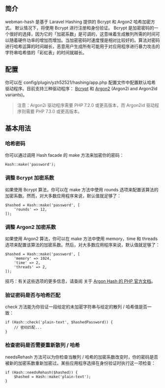 ## 简介
webman-hash 是基于 Laravel Hashing 提供的 Bcrypt 和 Argon2 哈希加密方式。 默认情况下，将使用 Bcrypt 进行注册和身份验证。
Bcrypt 是加密密码的一个很好的选择，因为它的「加密系数」是可调的，这意味着生成散列所需的时间可以随着硬件功率的增加而增加。当加密密码时速度慢是相对比较好的。算法对密码进行哈希运算的时间越长，恶意用户生成所有可能用于对应用程序进行暴力攻击的字符串哈希值的「彩虹表」的时间就越长。
## 配置
你可以在 config/plugin/yzh52521/hashing/app.php 配置文件中配置默认哈希驱动程序。目前支持三种驱动程序： [Bcrypt](https://en.wikipedia.org/wiki/Bcrypt) 和 [Argon2](https://en.wikipedia.org/wiki/Argon2) (Argon2i and Argon2id variants)。

>注意：Argon2i 驱动程序需要 PHP 7.2.0 或更高版本，而 Argon2id 驱动程序则需要 PHP 7.3.0 或更高版本。

## 基本用法
### 哈希密码
你可以通过调用 Hash facade 的 make 方法来加密你的密码：
```
Hash::make('password');
```
### 调整 Bcrypt 加密系数
如果使用 Bcrypt 算法，你可以在 make 方法中使用 rounds 选项来配置该算法的加密系数。然而，对大多数应用程序来说，默认值就足够了：

```
$hashed = Hash::make('password', [
    'rounds' => 12,
]);
```
### 调整 Argon2 加密系数
如果使用 Argon2 算法，你可以在 make 方法中使用 memory，time 和 threads 选项来配置该算法的加密系数。然后，对大多数应用程序来说，默认值就足够了：

```
$hashed = Hash::make('password', [
    'memory' => 1024,
    'time' => 2,
    'threads' => 2,
]);
```
技巧：有关这些选项的更多信息，请查阅 关于 [Argon Hash 的 PHP 官方文档](https://www.php.net/manual/zh/function.password-hash.php)。

### 验证密码是否与哈希匹配

check 方法能为你验证一段给定的未加密字符串与给定的散列 / 哈希值是否一致：
```
if (Hash::check('plain-text', $hashedPassword)) {
    // 密码匹配...
}
```
### 检查密码是否需要重新散列 / 哈希
needsRehash 方法可以为你检查当散列 / 哈希的加密系数改变时，你的密码是否被新的加密系数重新加密过。某些应用程序选择在身份验证时执行这一项检查：
```
if (Hash::needsRehash($hashed)) {
    $hashed = Hash::make('plain-text');
}
```